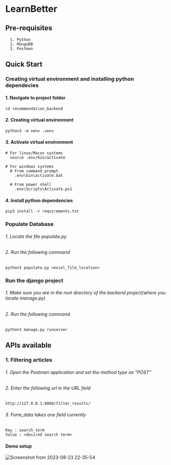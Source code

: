 # LearnBetter

## Pre-requisites
      1. Python
      2. MongoDB
      3. Postman

## Quick Start

### Creating virtual environment and installing python dependecies

#### 1. Navigate to project folder
    cd recommendation_backend
        
#### 2. Creating virtual environment
    python3 -m venv .venv

#### 3. Activate virtual environment
    # For linux/Macos systems
      source .env/bin/activate

    # For windows systems
      # From command prompt
        .env\bin\activate.bat

      # From power shell
        .env\Scripts\Activate.ps1
  
#### 4. Install python dependencies
    pip3 install -r requirements.txt


### Populate Database
###### 1. Locate the file populate.py
###### 2. Run the following command
    python3 populate.py <excel_file_location>

### Run the django project
###### 1. Make sure you are in the root directory of the backend project(where you locate manage.py)
###### 2. Run the following command
    python3 manage.py runserver

## APIs available
### 1. Filtering articles
###### 1. Open the Postman application and set the method type as "POST"
###### 2. Enter the following url in the URL field
    http://127.0.0.1:8000/filter_results/
###### 3. Form_data takes one field currently
    Key : search_term
    Value : <desired search term>
#### Demo setup
![Screenshot from 2023-08-23 22-35-54](https://github.com/srikar58/LearnBetter/assets/61014960/ab76b90d-931a-4a5c-b011-866113c9f586)

      
